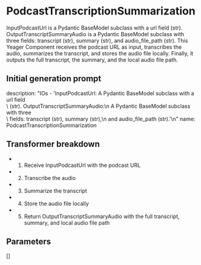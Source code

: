 
# PodcastTranscriptionSummarization

InputPodcastUrl is a Pydantic BaseModel subclass with a url field (str). OutputTranscriptSummaryAudio is a Pydantic BaseModel subclass with three fields: transcript (str), summary (str), and audio_file_path (str). This Yeager Component receives the podcast URL as input, transcribes the audio, summarizes the transcript, and stores the audio file locally. Finally, it outputs the full transcript, the summary, and the local audio file path.

## Initial generation prompt
description: "IOs - 'InputPodcastUrl: A Pydantic BaseModel subclass with a url field\
  \ (str). OutputTranscriptSummaryAudio:\n  A Pydantic BaseModel subclass with three\
  \ fields: transcript (str), summary (str),\n  and audio_file_path (str).'\n"
name: PodcastTranscriptionSummarization


## Transformer breakdown
- 1. Receive InputPodcastUrl with the podcast URL
- 2. Transcribe the audio
- 3. Summarize the transcript
- 4. Store the audio file locally
- 5. Return OutputTranscriptSummaryAudio with the full transcript, summary, and local audio file path

## Parameters
[]

        